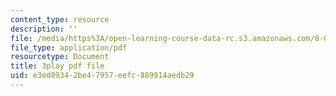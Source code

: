 ```yaml
---
content_type: resource
description: ''
file: /media/https%3A/open-learning-course-data-rc.s3.amazonaws.com/8-06-quantum-physics-iii-spring-2018/e3ed89342be47957eefc889914aedb29_FIef9sP-Yq8.pdf
file_type: application/pdf
resourcetype: Document
title: 3play pdf file
uid: e3ed8934-2be4-7957-eefc-889914aedb29
---
```

